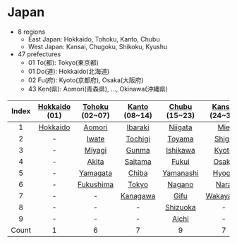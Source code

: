 
# Japan

- 8 regions
	- East Japan: Hokkaido, Tohoku, Kanto, Chubu
	- West Japan: Kansai, Chugoku, Shikoku, Kyushu
- 47 prefectures
	- 01 To(都): Tokyo(東京都)
	- 01 Do(道): Hokkaido(北海道)
	- 02 Fu(府): Kyoto(京都府), Osaka(大阪府)
	- 43 Ken(県): Aomori(青森県), ..., Okinawa(沖縄県)

| Index | [Hokkaido](<./1_hokkaido/README.md>)<br>(01) |   [Tohoku](<./2_tohoku/README.md>)<br>(02~07)    |   [Kanto](<./3_kanto/README.md>)<br>(08~14)   |    [Chubu](<./4_chubu/README.md>)<br>(15~23)    |  [Kansai](<./5_kansai/README.md>)<br>(24~30)   |   [Chugoku](<./6_chugoku/README.md>)<br>(31~35)   |   [Shikoku](<./7_shikoku/README.md>)<br>(36~39)   |   [Kyushu](<./8_kyushu/README.md>)<br>(40~47)    |
| :---: | :------------------------------------------: | :----------------------------------------------: | :-------------------------------------------: | :---------------------------------------------: | :--------------------------------------------: | :-----------------------------------------------: | :-----------------------------------------------: | :----------------------------------------------: |
|   1   |     [Hokkaido](<./1_hokkaido/README.md>)     |    [Aomori](<./2_tohoku/02_aomori/README.md>)    |  [Ibaraki](<./3_kanto/08_ibaraki/README.md>)  |   [Niigata](<./4_chubu/15_niigata/README.md>)   |      [Mie](<./5_kansai/24_mie/README.md>)      |   [Tottori](<./6_chugoku/31_tottori/README.md>)   | [Tokushima](<./7_shikoku/36_tokushima/README.md>) |   [Fukuoka](<./8_kyushu/40_fukuoka/README.md>)   |
|   2   |                      -                       |     [Iwate](<./2_tohoku/03_iwate/README.md>)     |  [Tochigi](<./3_kanto/09_tochigi/README.md>)  |    [Toyama](<./4_chubu/16_toyama/README.md>)    |    [Shiga](<./5_kansai/25_shiga/README.md>)    |   [Shimane](<./6_chugoku/32_shimane/README.md>)   |    [Kagawa](<./7_shikoku/37_kagawa/README.md>)    |      [Saga](<./8_kyushu/41_saga/README.md>)      |
|   3   |                      -                       |    [Miyagi](<./2_tohoku/04_miyagi/README.md>)    |    [Gunma](<./3_kanto/10_gunma/README.md>)    |  [Ishikawa](<./4_chubu/17_ishikawa/README.md>)  |    [Kyoto](<./5_kansai/26_kyoto/README.md>)    |   [Okayama](<./6_chugoku/33_okayama/README.md>)   |     [Ehime](<./7_shikoku/38_ehime/README.md>)     |  [Nagasaki](<./8_kyushu/42_nagasaki/README.md>)  |
|   4   |                      -                       |     [Akita](<./2_tohoku/05_akita/README.md>)     |  [Saitama](<./3_kanto/11_saitama/README.md>)  |     [Fukui](<./4_chubu/18_fukui/README.md>)     |    [Osaka](<./5_kansai/27_osaka/README.md>)    | [Hiroshima](<./6_chugoku/34_hiroshima/README.md>) |     [Kochi](<./7_shikoku/39_kochi/README.md>)     |  [Kumamoto](<./8_kyushu/43_kumamoto/README.md>)  |
|   5   |                      -                       |  [Yamagata](<./2_tohoku/06_yamagata/README.md>)  |    [Chiba](<./3_kanto/12_chiba/README.md>)    | [Yamanashi](<./4_chubu/19_yamanashi/README.md>) |    [Hyogo](<./5_kansai/28_hyogo/README.md>)    | [Yamaguchi](<./6_chugoku/35_yamaguchi/README.md>) |                         -                         |      [Oita](<./8_kyushu/44_oita/README.md>)      |
|   6   |                      -                       | [Fukushima](<./2_tohoku/07_fukushima/README.md>) |    [Tokyo](<./3_kanto/13_tokyo/README.md>)    |    [Nagano](<./4_chubu/20_nagano/README.md>)    |     [Nara](<./5_kansai/29_nara/README.md>)     |                         -                         |                         -                         |  [Miyazaki](<./8_kyushu/45_miyazaki/README.md>)  |
|   7   |                      -                       |                        -                         | [Kanagawa](<./3_kanto/14_kanagawa/README.md>) |      [Gifu](<./4_chubu/21_gifu/README.md>)      | [Wakayama](<./5_kansai/30_wakayama/README.md>) |                         -                         |                         -                         | [Kagoshima](<./8_kyushu/46_kagoshima/README.md>) |
|   8   |                      -                       |                        -                         |                       -                       |  [Shizuoka](<./4_chubu/22_shizuoka/README.md>)  |                       -                        |                         -                         |                         -                         |   [Okinawa](<./8_kyushu/47_okinawa/README.md>)   |
|   9   |                      -                       |                        -                         |                       -                       |     [Aichi](<./4_chubu/23_aichi/README.md>)     |                       -                        |                         -                         |                         -                         |                        -                         |
| Count |                      1                       |                        6                         |                       7                       |                        9                        |                       7                        |                         5                         |                         4                         |                        8                         |
